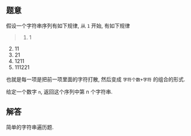 ## 题意

假设一个字符串序列有如下规律, 从 `1` 开始, 有如下规律

> 1. 1
2. 11
3. 21
4. 1211
5. 111221

也就是每一项是把前一项里面的字符打散, 然后变成 `字符个数+字符` 的组合的形式.

给定一个数字 `n`, 返回这个序列中第 n 个字符串.

## 解答

简单的字符串遍历题.
